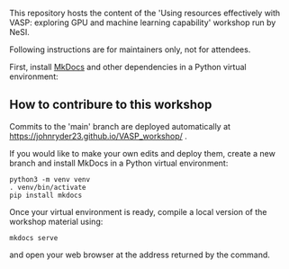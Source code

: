 This repository hosts the content of the 'Using resources effectively with VASP: exploring GPU and machine learning capability' workshop run by NeSI.

Following instructions are for maintainers only, not for attendees.

First, install [MkDocs](https://www.mkdocs.org/) and other dependencies in a Python virtual environment:

## How to contribure to this workshop

Commits to the 'main' branch are deployed automatically at https://johnryder23.github.io/VASP_workshop/ .

If you would like to make your own edits and deploy them, create a new branch and install MkDocs in a Python virtual environment:
```
python3 -m venv venv
. venv/bin/activate
pip install mkdocs
```

Once your virtual environment is ready, compile a local version of the workshop material using:

```
mkdocs serve
```

and open your web browser at the address returned by the command.

